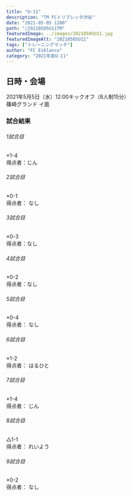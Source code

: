 ```yaml
---
title: "U-11"
description: "TM FCトリプレッタ渋谷"
date: "2021-05-05 1200"
path: "/20210505U11TM"
featuredImage: ../images/20210505U11.jpg
featuredImageAlt: "20210505U11"
tags: ["トレーニングマッチ"]
author: "FC Esblanco"
category: "2021年度U-11"
---
```



## 日時・会場

2021年5月5日（水）12:00キックオフ（8人制15分）  
篠崎グランド イ面  

### 試合結果

######  1試合目  
×1-4  
得点者：じん

###### 2試合目  
×0-1  
得点者： なし

######  3試合目  
×0-3  
得点者：なし

######  4試合目  
×0-2    
得点者：なし

###### 5試合目  
×0-4    
得点者： なし

###### 6試合目  
×1-2    
得点者： はるひと

###### 7試合目  
×1-4    
得点者： じん

###### 8試合目  
△1-1    
得点者： れいよう

###### 9試合目  
×0-2    
得点者： なし
